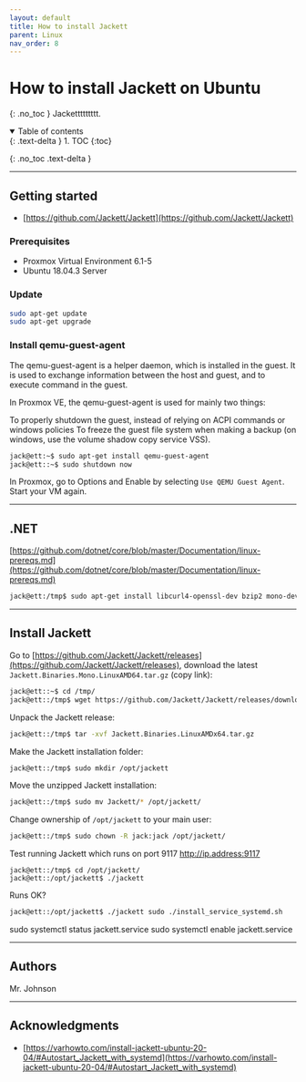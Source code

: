 ```yaml
---
layout: default
title: How to install Jackett
parent: Linux
nav_order: 8
---
```

# How to install Jackett on Ubuntu
{: .no_toc }
Jackettttttttt.

<details open markdown="block">
  <summary>
   Table of contents
  </summary>
  {: .text-delta }
1. TOC
{:toc}
</details>

{: .no_toc .text-delta }

---

## Getting started
* [https://github.com/Jackett/Jackett](https://github.com/Jackett/Jackett)

### Prerequisites
* Proxmox Virtual Environment 6.1-5
* Ubuntu 18.04.3 Server


### Update
```bash
sudo apt-get update
sudo apt-get upgrade
```

### Install qemu-guest-agent
The qemu-guest-agent is a helper daemon, which is installed in the guest. It is used to exchange information between the host and guest, and to execute command in the guest.

In Proxmox VE, the qemu-guest-agent is used for mainly two things:

To properly shutdown the guest, instead of relying on ACPI commands or windows policies
To freeze the guest file system when making a backup (on windows, use the volume shadow copy service VSS).

```bash
jack@ett:~$ sudo apt-get install qemu-guest-agent
jack@ett::~$ sudo shutdown now
```
In Proxmox, go to Options and Enable by selecting `Use QEMU Guest Agent`. Start your VM again. 

---

## .NET
[https://github.com/dotnet/core/blob/master/Documentation/linux-prereqs.md](https://github.com/dotnet/core/blob/master/Documentation/linux-prereqs.md)
```bash
jack@ett:/tmp$ sudo apt-get install libcurl4-openssl-dev bzip2 mono-devel
```

---

## Install Jackett
Go to [https://github.com/Jackett/Jackett/releases](https://github.com/Jackett/Jackett/releases), download the latest `Jackett.Binaries.Mono.LinuxAMD64.tar.gz` (copy link):
```bash
jack@ett::~$ cd /tmp/
jack@ett::/tmp$ wget https://github.com/Jackett/Jackett/releases/download/v0.14.365/Jackett.Binaries.LinuxAMDx64.tar.gz
```
Unpack the Jackett release:
```bash
jack@ett::/tmp$ tar -xvf Jackett.Binaries.LinuxAMDx64.tar.gz 
```
Make the Jackett installation folder:
```bash
jack@ett::/tmp$ sudo mkdir /opt/jackett
```
Move the unzipped Jackett installation:
```bash
jack@ett::/tmp$ sudo mv Jackett/* /opt/jackett/
```
Change ownership of `/opt/jackett` to your main user:
```bash
jack@ett::/tmp$ sudo chown -R jack:jack /opt/jackett/
```
Test running Jackett which runs on port 9117 http://ip.address:9117
```
jack@ett::/tmp$ cd /opt/jackett/
jack@ett::/opt/jackett$ ./jackett
```

Runs OK?

```bash
jack@ett::/opt/jackett$ ./jackett sudo ./install_service_systemd.sh
```

sudo systemctl status jackett.service
sudo systemctl enable jackett.service

---

## Authors
Mr. Johnson

---

## Acknowledgments
* [https://varhowto.com/install-jackett-ubuntu-20-04/#Autostart_Jackett_with_systemd](https://varhowto.com/install-jackett-ubuntu-20-04/#Autostart_Jackett_with_systemd)